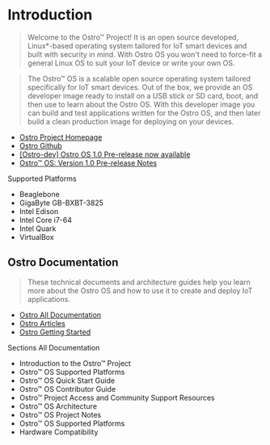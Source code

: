 # Introduction

> Welcome to the Ostro™ Project! It is an open source developed, Linux*-based operating system tailored for IoT smart devices and built with security in mind. With Ostro OS you won't need to force-fit a general Linux OS to suit your IoT device or write your own OS.

> The Ostro™ OS is a scalable open source operating system tailored specifically for IoT smart devices. Out of the box, we provide an OS developer image ready to install on a USB stick or SD card, boot, and then use to learn about the Ostro OS. With this developer image you can build and test applications written for the Ostro OS, and then later build a clean production image for deploying on your devices.

- [Ostro Project Homepage](https://ostroproject.org/)
- [Ostro Github](https://github.com/ostroproject)
- [[Ostro-dev] Ostro OS 1.0 Pre-release now available](https://lists.ostroproject.org/pipermail/ostro-dev/2016-March/000000.html)
- [Ostro™ OS: Version 1.0 Pre-release Notes](https://github.com/ostroproject/ostro-os/releases/tag/v1.0.0-pre)

Supported Platforms

- Beaglebone
- GigaByte GB-BXBT-3825
- Intel Edison
- Intel Core i7-64
- Intel Quark
- VirtualBox

## Ostro Documentation

> These technical documents and architecture guides help you learn more about the Ostro OS and how to use it to create and deploy IoT applications.

- [Ostro All Documentation](https://ostroproject.org/documentation/)
- [Ostro Articles](https://ostroproject.org/documentation/howtos/howtos.html)
- [Ostro Getting Started](https://ostroproject.org/documentation/quick_start/quick_start.html)

Sections All Documentation

- Introduction to the Ostro™ Project
- Ostro™ OS Supported Platforms
- Ostro™ OS Quick Start Guide
- Ostro™ OS Contributor Guide
- Ostro™ Project Access and Community Support Resources
- Ostro™ OS Architecture
- Ostro™ OS Project Notes
- Ostro™ OS Supported Platforms
- Hardware Compatibility
